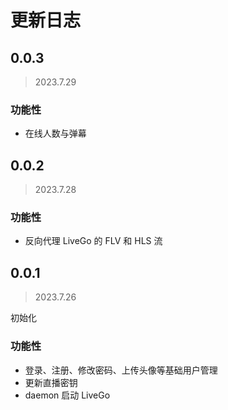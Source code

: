 # 更新日志

## 0.0.3

> 2023.7.29

### 功能性

- 在线人数与弹幕

## 0.0.2

> 2023.7.28

### 功能性

- 反向代理 LiveGo 的 FLV 和 HLS 流

## 0.0.1

> 2023.7.26

初始化

### 功能性

- 登录、注册、修改密码、上传头像等基础用户管理
- 更新直播密钥
- daemon 启动 LiveGo
